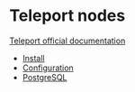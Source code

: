# Teleport nodes

[Teleport official documentation](https://goteleport.com/docs/)

- [Install](./docs/install.md)
- [Configuration](./docs/configuration.md)
- [PostgreSQL](./docs/psql.md)

